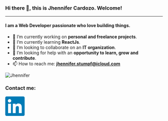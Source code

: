 ### Hi there 👋, this is Jhennifer Cardozo. Welcome!

----
#### I am a Web Developer passionate who love building things.
<!--
**JhenniferCardozo/jhennifercardozo** is a ✨ _special_ ✨ repository because its `README.md` (this file) appears on your GitHub profile.
-->

* 🔭 I’m currently working on **personal and freelance projects**.
* 🌱 I’m currently learning **ReactJs**. 
* 👯 I’m looking to collaborate on an **IT organization**.
* 🤔 I’m looking for help with an **opportunity to learn, grow and contribute**.
* 📫 How to reach me: **jhennifer.stumpf@icloud.com**

<p align="left"> <img src="https://komarev.com/ghpvc/?username=JhenniferCardozo&label=PROFILE+VIEWS&color=bluestyle=flat" alt="Jhennifer" /></p>

### Contact me:
<div align="left">
<a href="https://linkedin.com/in/jhennifercardozo" target="blank"><img src="https://github.com/JhenniferCardozo/jhennifercardozo/blob/main/linkedinLogo.png" width="70" /></a>
</div>
